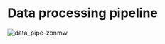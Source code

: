 Data processing pipeline
========================

![data_pipe-zonmw](https://user-images.githubusercontent.com/38586487/132900272-e0832fb5-1d0b-4c3c-923c-3bea1feefb35.png)
